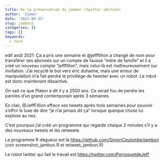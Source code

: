 ```yaml
---
title: De la préservation du jambon (twitter edition)
author: 'Simon'
date: '2021-04-12'
slug: jambon2
categories: []
tags: []
keywords:
  - tech
---
```







<script src="{{< blogdown/postref >}}index_files/header-attrs/header-attrs.js"></script>


<p>edit août 2021: Ça a pris une semaine et <span class="citation">@jefffillion</span> a changé de nom pour transférer ses abonnés sur un compte de fausse “mère de famille” et il a créé un nouveau compte “jefffillion”, mais celui-là est malheureusement sur invitation. J’ai recyclé le bot vers eric duhaime, mais une erreur de manipulation m’a fait perdre le priviliège de tweeter avec un robot. Le robot est donc maintenant désactivé.</p>
<p>On sait ce que Platon a dit il y a 2500 ans. Ce serait fou de perdre les paroles d’un grand contemporain après 3 semaines.</p>
<p>En clair, <span class="citation">@JeffFillion</span> efface ses tweets après trois semaines pour pouvoir s’offrir le luxe de dire “je n’ai jamais dit ça” lorsque quelque chose lui explose au nez.</p>
<p>C’est pourquoi j’ai créé un programme qui regarde chaque 2 minutes s’il y a des nouveaux tweets et les retweete.</p>
<p>Le programme R dégueux est là <a href="https://github.com/SimonCoulombe/jambon" class="uri">https://github.com/SimonCoulombe/jambon</a>
(voir screenshot_jambon.R et retweet_jambon.R)</p>
<p>Le robot twitter qui fait le travail est <a href="https://twitter.com/PerroquetdeJeff" class="uri">https://twitter.com/PerroquetdeJeff</a></p>
